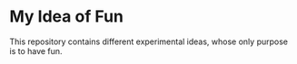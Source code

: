 # My Idea of Fun
This repository contains different experimental ideas, whose only purpose is to have fun.
